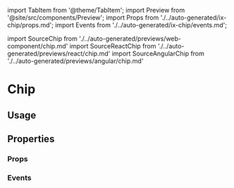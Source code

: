 import TabItem from '@theme/TabItem';
import Preview from '@site/src/components/Preview';
import Props from './../auto-generated/ix-chip/props.md';
import Events from './../auto-generated/ix-chip/events.md';

import SourceChip from './../auto-generated/previews/web-component/chip.md'
import SourceReactChip from './../auto-generated/previews/react/chip.md'
import SourceAngularChip from './../auto-generated/previews/angular/chip.md'

# Chip

## Usage

<Preview name="chip" height="25rem">
  <TabItem value="javascript">
    <SourceChip />
  </TabItem>
  <TabItem value="react">
    <SourceReactChip />
  </TabItem>
  <TabItem value="angular">
    <SourceAngularChip />
  </TabItem>
</Preview>

## Properties

### Props

<Props />

### Events

<Events />
